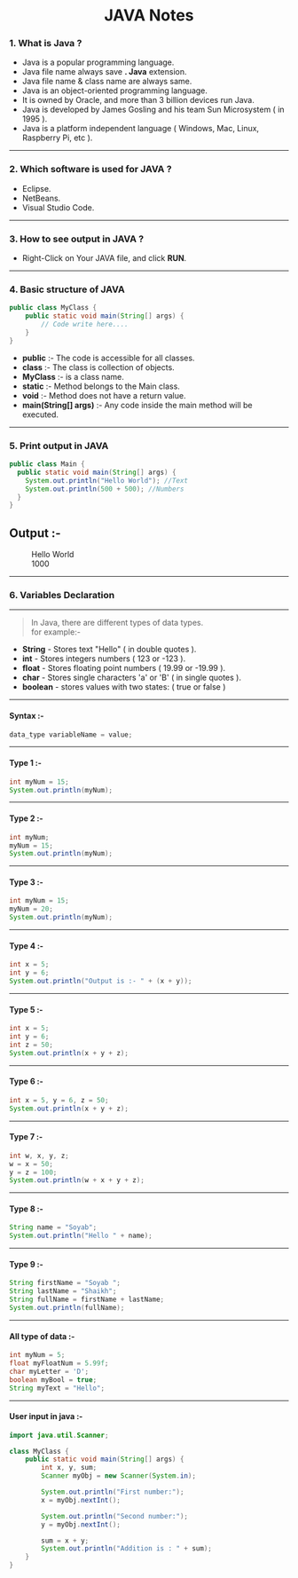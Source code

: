 <h1 align="center"> JAVA Notes </h1>

### 1. What is Java ?

- Java is a popular programming language.
- Java file name always save **. Java** extension.
- Java file name & class name are always same.
- Java is an object-oriented programming language.
- It is owned by Oracle, and more than 3 billion devices run Java.
- Java is developed by James Gosling and his team Sun Microsystem ( in 1995 ).
- Java is a platform independent language ( Windows, Mac, Linux, Raspberry Pi, etc ).

---

### 2. Which software is used for JAVA ?

- Eclipse.
- NetBeans.
- Visual Studio Code.

---

### 3. How to see output in JAVA ?

- Right-Click on Your JAVA file, and click **RUN**.

---

### 4. Basic structure of JAVA

```JAVA
public class MyClass {
    public static void main(String[] args) {
        // Code write here....
    }
}
```

- **public** :- The code is accessible for all classes.
- **class** :- The class is collection of objects.
- **MyClass** :- is a class name.
- **static** :-  Method belongs to the Main class.
- **void** :- Method does not have a return value.
- **main(String[] args)** :- Any code inside the main method will be executed.

---

### 5. Print output in JAVA

```JAVA
public class Main {
  public static void main(String[] args) {
    System.out.println("Hello World"); //Text
    System.out.println(500 + 500); //Numbers
  }
}
```

Output :-
---
 <dl>
  <dd> 
    Hello World <br>
    1000
  </dd>
</dl>

---

### 6. Variables Declaration

---

> In Java, there are different types of data types. <br>
 for example:-

- **String** - Stores text "Hello" ( in double quotes ).
- **int** - Stores integers numbers ( 123 or -123 ).
- **float** - Stores floating point numbers ( 19.99 or -19.99 ).
- **char** - Stores single characters 'a' or 'B' ( in single quotes ).
- **boolean** - stores values with two states: ( true or false )

---

#### Syntax :-

```JAVA
data_type variableName = value;
```

---

#### Type 1 :-

```JAVA
int myNum = 15;
System.out.println(myNum);
```

---

#### Type 2 :-

```JAVA
int myNum;
myNum = 15;
System.out.println(myNum);
```

---

#### Type 3 :-

```JAVA
int myNum = 15;
myNum = 20;
System.out.println(myNum);
```

---

#### Type 4 :-

```JAVA
int x = 5;
int y = 6;
System.out.println("Output is :- " + (x + y));
```

---

#### Type 5 :-

```JAVA
int x = 5;
int y = 6;
int z = 50;
System.out.println(x + y + z);
```

---

#### Type 6 :-

```JAVA
int x = 5, y = 6, z = 50;
System.out.println(x + y + z);
```

---

#### Type 7 :-

```JAVA
int w, x, y, z;
w = x = 50;
y = z = 100;
System.out.println(w + x + y + z);
```

---

#### Type 8 :-

```JAVA
String name = "Soyab";
System.out.println("Hello " + name);
```

---

#### Type 9 :-

```JAVA
String firstName = "Soyab ";
String lastName = "Shaikh";
String fullName = firstName + lastName;
System.out.println(fullName);
```

---

#### All type of data :-

```JAVA
int myNum = 5;
float myFloatNum = 5.99f;
char myLetter = 'D';
boolean myBool = true;
String myText = "Hello";
```

---

#### User input in java :-

```JAVA
import java.util.Scanner;

class MyClass {
    public static void main(String[] args) {
        int x, y, sum;
        Scanner myObj = new Scanner(System.in);

        System.out.println("First number:");
        x = myObj.nextInt();

        System.out.println("Second number:");
        y = myObj.nextInt();

        sum = x + y;
        System.out.println("Addition is : " + sum);
    }
}
```